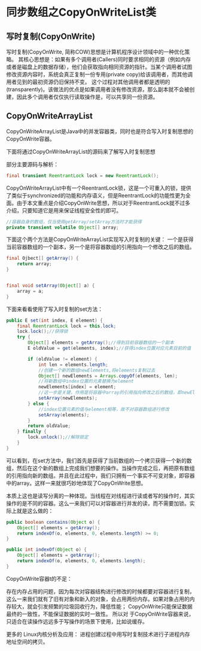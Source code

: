 # 同步数组之CopyOnWriteList类

## 写时复制(CopyOnWrite)
写时复制(CopyOnWrite, 简称COW)思想是计算机程序设计领域中的一种优化策略。 其核心思想是：如果有多个调用者(Callers)同时要求相同的资源（例如内存或者是磁盘上的数据存储），他们会获取指向相同资源的指针。当某个调用者试图修改资源内容时，系统会真正复制一份专用(private copy)给该调用者，而其他调用者见到的最初资源仍旧保持不变。 这个过程对其他调用者都是透明的(transparently)。该做法的优点是如果调用者没有修改资源，那么副本就不会被创建，因此多个调用者仅仅执行读取操作是，可以共享同一份资源。

## CopyOnWriteArrayList
CopyOnWriteArrayList是Java中的并发容器类，同时也是符合写入时复制思想的CopyOnWrite容器。

下面将通过CopyOnWriteArrayList的源码来了解写入时复制思想


部分主要源码与解析：

```java
final transient ReentrantLock lock = new ReentrantLock();
```
CopyOnWriteArrayList中有一个ReentrantLock锁，这是一个可重入的锁，提供了类似于synchronized的功能和内存语义，但是ReentrantLock的功能性更为全面。由于本文重点是介绍CopyOnWrite思想，所以对于ReentrantLock就不过多介绍，只要知道它是用来保证线程安全性的即可。

```java
//容器自身的数组，仅当使用getArray/setArray方法时才能获得
private transient volatile Object[] array;
```

下面这个两个方法是CopyOnWriteArrayList实现写入时复制的关键：
一个是获得当前容器数组的一个副本，另一个是将容器数组的引用指向一个修改之后的数组。

```java
final Ojbect[] getArray() {
	return array;
}


final void setArray(Object[] a) {
	array = a;
}
```
下面来看看使用了写入时复制的set方法：

```java
public E set(int index, E element) {
    final ReentrantLock lock = this.lock;
    lock.lock();//获得锁
    try {
        Object[] elements = getArray();//得到目前容器数组的一个副本
        E oldValue = get(elements, index);//获得index位置对应元素目前的值

        if (oldValue != element) {
            int len = elements.length;
            //创建一个新的数组newElements,将elements复制过去
            Object[] newElements = Arrays.copyOf(elements, len);
            //将新数组中index位置的元素替换为element
            newElements[index] = element;
            //这一步是关键，作用是将容器中array的引用指向修改之后的数组，即newElements
            setArray(newElements);
        } else {
            //index位置元素的值与element相等，故不对容器数组进行修改
            setArray(elements);
        }
        return oldValue;
    } finally {
        lock.unlock();//解除锁定
    }
}

```

可以看到，在set方法中，我们首先是获得了当前数组的一个拷贝获得一个新的数组，然后在这个新的数组上完成我们想要的操作。当操作完成之后，再把原有数组的引用指向新的数组。并且在此过程中，我们只拥有一个事实不可变对象，即容器中的array。这样一来就很巧妙地体现了CopyOnWrite思想。

本质上这也是读写分离的一种体现。当线程在对线程进行读或者写的操作时，其实操作的是不同的容器。这么一来我们可以对容器进行并发的读，而不需要加锁。实际上就是这么做的：

```java
public boolean contains(Object o) {
	Object[] elements = getArray();
	return indexOf(o, elements, 0, elements.length) >= 0;
}

public int indexOf(Object o) {
	Object[] elements = getArray();
	return indexOf(o, elements, 0, elements.length);	
} 
```
CopyOnWrite容器t的不足：

存在内存占用的问题，因为每次对容器结构进行修改的时候都要对容器进行复制，这么一来我们就有了旧有对象和新入的对象，会占用两份内存。如果对象占用的内存较大，就会引发频繁的垃圾回收行为，降低性能；
CopyOnWrite只能保证数据最终的一致性，不能保证数据的实时一致性。
所以对  于CopyOnWrite容器来说，只适合在读操作远远多于写操作的场景下使用，比如说缓存。

更多的 Linux内核分析及应用： 进程创建过程中用写时复制技术进行子进程内存地址空间的拷贝。